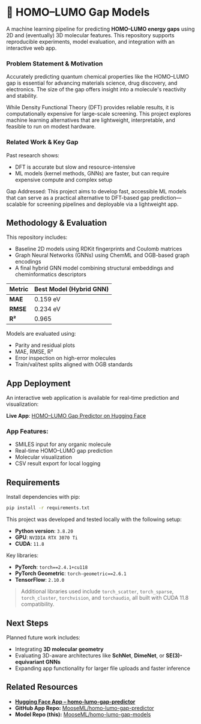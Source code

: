 # 🧪 HOMO–LUMO Gap Models

A machine learning pipeline for predicting **HOMO–LUMO energy gaps** using 2D and (eventually) 3D molecular features. This repository supports reproducible experiments, model evaluation, and integration with an interactive web app.


### Problem Statement & Motivation

Accurately predicting quantum chemical properties like the HOMO–LUMO gap is essential for advancing materials science, drug discovery, and electronics. The size of the gap offers insight into a molecule's reactivity and stability.

While Density Functional Theory (DFT) provides reliable results, it is computationally expensive for large-scale screening. This project explores machine learning alternatives that are lightweight, interpretable, and feasible to run on modest hardware.

### Related Work & Key Gap

Past research shows:
- DFT is accurate but slow and resource-intensive
- ML models (kernel methods, GNNs) are faster, but can require expensive compute and complex setup

Gap Addressed: This project aims to develop fast, accessible ML models that can serve as a practical alternative to DFT-based gap prediction—scalable for screening pipelines and deployable via a lightweight app.


## Methodology & Evaluation

This repository includes:
- Baseline 2D models using RDKit fingerprints and Coulomb matrices
- Graph Neural Networks (GNNs) using ChemML and OGB-based graph encodings
- A final hybrid GNN model combining structural embeddings and cheminformatics descriptors

| Metric   | Best Model (Hybrid GNN) |
|----------|-------------------------|
| **MAE**  | 0.159 eV                |
| **RMSE** | 0.234 eV                |
| **R²**   | 0.965                   |

Models are evaluated using:
- Parity and residual plots
- MAE, RMSE, R²
- Error inspection on high-error molecules
- Train/val/test splits aligned with OGB standards


## App Deployment

An interactive web application is available for real-time prediction and visualization:

**Live App**: [HOMO–LUMO Gap Predictor on Hugging Face](https://huggingface.co/spaces/MooseML/homo-lumo-gap-predictor)

### App Features:
- SMILES input for any organic molecule
- Real-time HOMO–LUMO gap prediction
- Molecular visualization
- CSV result export for local logging


## Requirements

Install dependencies with pip:

```bash
pip install -r requirements.txt
```

This project was developed and tested locally with the following setup:

* **Python version**: `3.8.20`
* **GPU**: `NVIDIA RTX 3070 Ti`
* **CUDA**: `11.8`

Key libraries:

* **PyTorch**: `torch==2.4.1+cu118`
* **PyTorch Geometric**: `torch-geometric==2.6.1`
* **TensorFlow**: `2.10.0`

> Additional libraries used include `torch_scatter`, `torch_sparse`, `torch_cluster`, `torchvision`, and `torchaudio`, all built with CUDA 11.8 compatibility.

## Next Steps

Planned future work includes:

* Integrating **3D molecular geometry** 
* Evaluating 3D-aware architectures like **SchNet**, **DimeNet**, or **SE(3)-equivariant GNNs**
* Expanding app functionality for larger file uploads and faster inference  


## Related Resources

* **[Hugging Face App – homo-lumo-gap-predictor](https://huggingface.co/spaces/MooseML/homo-lumo-gap-predictor)**
* **GitHub App Repo:** [MooseML/homo-lumo-gap-predictor](https://github.com/MooseML/homo-lumo-gap-predictor)
* **Model Repo (this):** [MooseML/homo-lumo-gap-models](https://github.com/MooseML/homo-lumo-gap-models)
